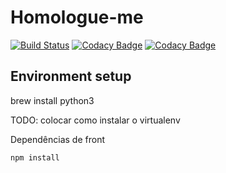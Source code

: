 # Homologue-me

[![Build Status](https://travis-ci.org/taciogt/homologue-me.svg?branch=master)](https://travis-ci.org/taciogt/homologue-me)
[![Codacy Badge](https://api.codacy.com/project/badge/Grade/4191ebd54f094a3780af72326a991203)](https://www.codacy.com/app/taciogt/homologue-me?utm_source=github.com&amp;utm_medium=referral&amp;utm_content=taciogt/homologue-me&amp;utm_campaign=Badge_Grade)
[![Codacy Badge](https://api.codacy.com/project/badge/Coverage/4191ebd54f094a3780af72326a991203)](https://www.codacy.com/app/taciogt/homologue-me?utm_source=github.com&utm_medium=referral&utm_content=taciogt/homologue-me&utm_campaign=Badge_Coverage)

## Environment setup
brew install python3

TODO: colocar como instalar o virtualenv





Dependências de front

```
npm install
```
